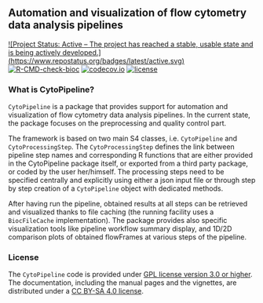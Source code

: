 ## Automation and visualization of flow cytometry data analysis pipelines

[![Project Status: Active – The project has reached a stable, usable state and is being actively developed.]
(https://www.repostatus.org/badges/latest/active.svg)](https://www.repostatus.org/#active)
[![R-CMD-check-bioc](https://github.com/UCLouvain-CBIO/CytoPipeline/workflows/R-CMD-check-bioc/badge.svg)](https://github.com/UCLouvain-CBIO/CytoPipeline/actions?query=workflow%3AR-CMD-check-bioc)
[![codecov.io](https://codecov.io/github/UCLouvain-CBIO/CytoPipeline/coverage.svg?branch=main)](https://codecov.io/github/UCLouvain-CBIO/CytoPipeline?branch=main)
[![license](https://img.shields.io/badge/license-GPL3.0-blue)](https://opensource.org/licenses/GPL-3.0)

### What is CytoPipeline?

`CytoPipeline` is a package that provides support for automation and 
visualization of flow cytometry data analysis pipelines. In the current 
state, the package focuses on the preprocessing and quality control part.   

The framework is based on two main S4 classes, i.e. `CytoPipeline` and 
`CytoProcessingStep`. The `CytoProcessingStep` defines the link between
pipeline step names and corresponding R functions that are either provided in
the CytoPipeline package itself, or exported from a third party package,
or coded by the user her/himself. The processing steps need to be specified 
centrally and explicitly using either a json input file or through step by step 
creation of a `CytoPipeline` object with dedicated methods.  

After having run the pipeline, obtained results at all steps can be retrieved 
and visualized thanks to file caching (the running facility uses a 
`BiocFileCache` implementation). The package provides also specific 
visualization tools like pipeline workflow summary display, and 1D/2D comparison 
plots of obtained flowFrames at various steps of the pipeline.

### License

The `CytoPipeline` code is provided under [GPL license version 3.0 or 
higher](https://opensource.org/licenses/GPL-3.0). The documentation, 
including the manual pages and the vignettes, are distributed under a [CC BY-SA 
4.0 license](https://creativecommons.org/licenses/by-sa/4.0/).
